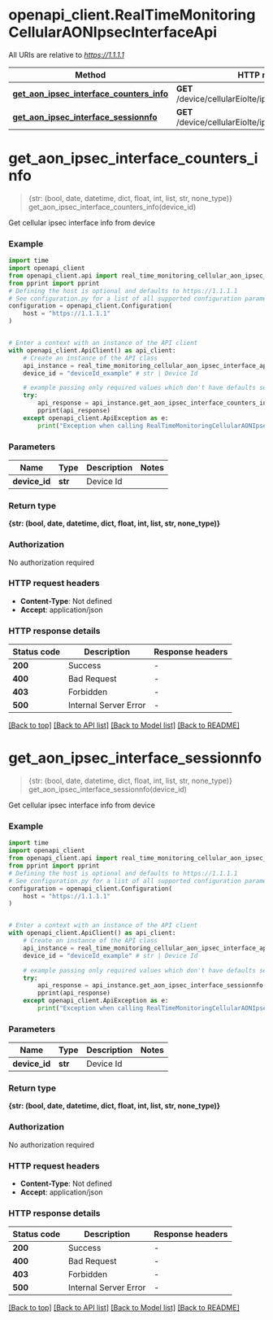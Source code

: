 # openapi_client.RealTimeMonitoringCellularAONIpsecInterfaceApi

All URIs are relative to *https://1.1.1.1*

Method | HTTP request | Description
------------- | ------------- | -------------
[**get_aon_ipsec_interface_counters_info**](RealTimeMonitoringCellularAONIpsecInterfaceApi.md#get_aon_ipsec_interface_counters_info) | **GET** /device/cellularEiolte/ipsec/interface/counters | 
[**get_aon_ipsec_interface_sessionnfo**](RealTimeMonitoringCellularAONIpsecInterfaceApi.md#get_aon_ipsec_interface_sessionnfo) | **GET** /device/cellularEiolte/ipsec/interface/session | 


# **get_aon_ipsec_interface_counters_info**
> {str: (bool, date, datetime, dict, float, int, list, str, none_type)} get_aon_ipsec_interface_counters_info(device_id)



Get cellular ipsec interface info from device

### Example


```python
import time
import openapi_client
from openapi_client.api import real_time_monitoring_cellular_aon_ipsec_interface_api
from pprint import pprint
# Defining the host is optional and defaults to https://1.1.1.1
# See configuration.py for a list of all supported configuration parameters.
configuration = openapi_client.Configuration(
    host = "https://1.1.1.1"
)


# Enter a context with an instance of the API client
with openapi_client.ApiClient() as api_client:
    # Create an instance of the API class
    api_instance = real_time_monitoring_cellular_aon_ipsec_interface_api.RealTimeMonitoringCellularAONIpsecInterfaceApi(api_client)
    device_id = "deviceId_example" # str | Device Id

    # example passing only required values which don't have defaults set
    try:
        api_response = api_instance.get_aon_ipsec_interface_counters_info(device_id)
        pprint(api_response)
    except openapi_client.ApiException as e:
        print("Exception when calling RealTimeMonitoringCellularAONIpsecInterfaceApi->get_aon_ipsec_interface_counters_info: %s\n" % e)
```


### Parameters

Name | Type | Description  | Notes
------------- | ------------- | ------------- | -------------
 **device_id** | **str**| Device Id |

### Return type

**{str: (bool, date, datetime, dict, float, int, list, str, none_type)}**

### Authorization

No authorization required

### HTTP request headers

 - **Content-Type**: Not defined
 - **Accept**: application/json


### HTTP response details

| Status code | Description | Response headers |
|-------------|-------------|------------------|
**200** | Success |  -  |
**400** | Bad Request |  -  |
**403** | Forbidden |  -  |
**500** | Internal Server Error |  -  |

[[Back to top]](#) [[Back to API list]](../README.md#documentation-for-api-endpoints) [[Back to Model list]](../README.md#documentation-for-models) [[Back to README]](../README.md)

# **get_aon_ipsec_interface_sessionnfo**
> {str: (bool, date, datetime, dict, float, int, list, str, none_type)} get_aon_ipsec_interface_sessionnfo(device_id)



Get cellular ipsec interface info from device

### Example


```python
import time
import openapi_client
from openapi_client.api import real_time_monitoring_cellular_aon_ipsec_interface_api
from pprint import pprint
# Defining the host is optional and defaults to https://1.1.1.1
# See configuration.py for a list of all supported configuration parameters.
configuration = openapi_client.Configuration(
    host = "https://1.1.1.1"
)


# Enter a context with an instance of the API client
with openapi_client.ApiClient() as api_client:
    # Create an instance of the API class
    api_instance = real_time_monitoring_cellular_aon_ipsec_interface_api.RealTimeMonitoringCellularAONIpsecInterfaceApi(api_client)
    device_id = "deviceId_example" # str | Device Id

    # example passing only required values which don't have defaults set
    try:
        api_response = api_instance.get_aon_ipsec_interface_sessionnfo(device_id)
        pprint(api_response)
    except openapi_client.ApiException as e:
        print("Exception when calling RealTimeMonitoringCellularAONIpsecInterfaceApi->get_aon_ipsec_interface_sessionnfo: %s\n" % e)
```


### Parameters

Name | Type | Description  | Notes
------------- | ------------- | ------------- | -------------
 **device_id** | **str**| Device Id |

### Return type

**{str: (bool, date, datetime, dict, float, int, list, str, none_type)}**

### Authorization

No authorization required

### HTTP request headers

 - **Content-Type**: Not defined
 - **Accept**: application/json


### HTTP response details

| Status code | Description | Response headers |
|-------------|-------------|------------------|
**200** | Success |  -  |
**400** | Bad Request |  -  |
**403** | Forbidden |  -  |
**500** | Internal Server Error |  -  |

[[Back to top]](#) [[Back to API list]](../README.md#documentation-for-api-endpoints) [[Back to Model list]](../README.md#documentation-for-models) [[Back to README]](../README.md)

